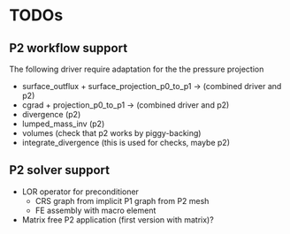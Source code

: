 # TODOs

## P2 workflow support

The following driver require adaptation for the the pressure projection
- surface_outflux + surface_projection_p0_to_p1 -> (combined driver and p2)
- cgrad + projection_p0_to_p1 -> (combined driver and p2)
- divergence (p2)
- lumped_mass_inv (p2)
- volumes (check that p2 works by piggy-backing)
- integrate_divergence (this is used for checks, maybe p2)

## P2 solver support

- LOR operator for preconditioner 
	- CRS graph from implicit P1 graph from P2 mesh
	- FE assembly with macro element
- Matrix free P2 application (first version with matrix)?